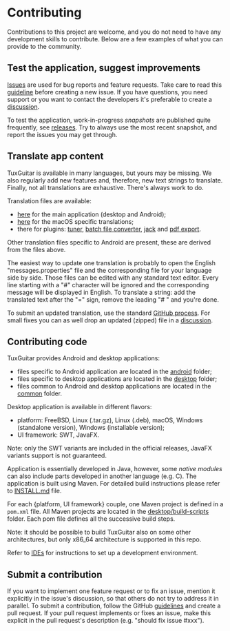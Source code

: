 # Contributing

Contributions to this project are welcome, and you do not need to have any development skills to contribute. Below are a few examples of what you can provide to the community.


## Test the application, suggest improvements

[Issues](https://github.com/helge17/tuxguitar/issues) are used for bug reports and feature requests. Take care to read this [guideline](https://github.com/helge17/tuxguitar/blob/master/docs/ISSUES.md) before creating a new issue.
If you have questions, you need support or you want to contact the developers it's preferable to create a [discussion](https://github.com/helge17/tuxguitar/discussions).

To test the application, work-in-progress *snapshots* are published quite frequently, see [releases](https://github.com/helge17/tuxguitar/releases). Try to always use the most recent snapshot, and report the issues you may get through.


## Translate app content

TuxGuitar is available in many languages, but yours may be missing. We also regularly add new features and, therefore, new text strings to translate. Finally, not all translations are exhaustive. There's always work to do.

Translation files are available:

- [here](https://github.com/helge17/tuxguitar/tree/master/common/resources/lang) for the main application (desktop and Android);
- [here](https://github.com/helge17/tuxguitar/tree/master/desktop/TuxGuitar-cocoa-integration-swt/share/lang) for the macOS specific translations;
- there for plugins: [tuner](https://github.com/helge17/tuxguitar/tree/master/desktop/TuxGuitar-tuner/share/lang), [batch file converter](https://github.com/helge17/tuxguitar/tree/master/desktop/TuxGuitar-converter/share/lang), [jack](https://github.com/helge17/tuxguitar/tree/master/desktop/TuxGuitar-jack/share/lang) and [pdf export](https://github.com/helge17/tuxguitar/tree/master/desktop/TuxGuitar-pdf-ui/share/lang).

Other translation files specific to Android are present, these are derived from the files above.

The easiest way to update one translation is probably to open the English "messages.properties" file and the corresponding file for your language side by side. Those files can be edited with any standard text editor. Every line starting with a "#" character will be ignored and the corresponding message will be displayed in English. To translate a string: add the translated text after the "=" sign, remove the leading "# " and you're done.

To submit an updated translation, use the standard [GitHub process](https://docs.github.com/en/get-started/quickstart/contributing-to-projects).
For small fixes you can as well drop an updated (zipped) file in a [discussion](https://github.com/helge17/tuxguitar/discussions).


## Contributing code

TuxGuitar provides Android and desktop applications:

- files specific to Android application are located in the [android](https://github.com/helge17/tuxguitar/tree/master/android) folder;
- files specific to desktop applications are located in the [desktop](https://github.com/helge17/tuxguitar/tree/master/desktop) folder;
- files common to Android and desktop applications are located in the [common](https://github.com/helge17/tuxguitar/tree/master/common) folder.

Desktop application is available in different flavors:

- platform: FreeBSD, Linux (.tar.gz), Linux (.deb), macOS, Windows (standalone version), Windows (installable version);
- UI framework: SWT, JavaFX.

Note: only the SWT variants are included in the official releases, JavaFX variants support is not guaranteed.

Application is essentially developed in Java, however, some *native modules* can also include parts developed in another language (e.g. C). The application is built using Maven. For detailed build instructions please refer to [INSTALL.md](https://github.com/helge17/tuxguitar/blob/master/INSTALL.md) file.

For each {platform, UI framework} couple, one Maven project is defined in a `pom.xml` file. All Maven projects are located in the [desktop/build-scripts](https://github.com/helge17/tuxguitar/tree/master/desktop/build-scripts) folder. Each pom file defines all the successive build steps.

Note: it should be possible to build TuxGuitar also on some other architectures, but only x86_64 architecture is supported in this repo.

Refer to [IDEs](https://github.com/helge17/tuxguitar/tree/master/docs/IDEs.md) for instructions to set up a development environment.

## Submit a contribution

If you want to implement one feature request or to fix an issue, mention it explicitly in the issue's discussion, so that others do not try to address it in parallel.
To submit a contribution, follow the GitHub [guidelines](https://docs.github.com/en/get-started/exploring-projects-on-github/contributing-to-a-project#making-a-pull-request) and create a pull request. If your pull request implements or fixes an issue, make this explicit in the pull request's description (e.g. "should fix issue #xxx").
